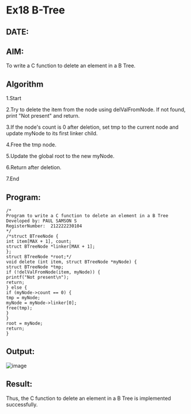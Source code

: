 # Ex18 B-Tree
## DATE:
## AIM:
To write a C function to delete an element in a B Tree.
## Algorithm
1.Start

2.Try to delete the item from the node using delValFromNode. If not found, print "Not present" and return.

3.If the node's count is 0 after deletion, set tmp to the current node and update myNode to its first linker child.

4.Free the tmp node.

5.Update the global root to the new myNode.

6.Return after deletion.

7.End  

## Program:
```
/*
Program to write a C function to delete an element in a B Tree
Developed by: PAUL SAMSON S
RegisterNumber:  212222230104
*/
/*struct BTreeNode { 
int item[MAX + 1], count; 
struct BTreeNode *linker[MAX + 1]; 
}; 
struct BTreeNode *root;*/ 
void delete (int item, struct BTreeNode *myNode) { 
struct BTreeNode *tmp; 
if (!delValFromNode(item, myNode)) { 
printf("Not present\n"); 
return; 
} else { 
if (myNode->count == 0) { 
tmp = myNode; 
myNode = myNode->linker[0]; 
free(tmp); 
} 
} 
root = myNode; 
return; 
} 
```

## Output:
![image](https://github.com/user-attachments/assets/f828337d-3a9e-460c-9894-ecc6bb5c64ce)



## Result:
Thus, the C function to delete an element in a B Tree is implemented successfully.
